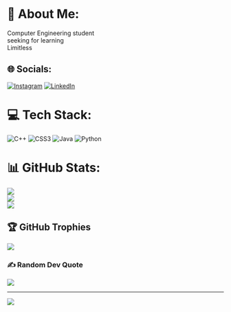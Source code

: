 # 💫 About Me:
Computer Engineering student<br>seeking for learning<br>Limitless



## 🌐 Socials:
[![Instagram](https://img.shields.io/badge/Instagram-%23E4405F.svg?logo=Instagram&logoColor=white)](https://instagram.com/abood.k.amouna) [![LinkedIn](https://img.shields.io/badge/LinkedIn-%230077B5.svg?logo=linkedin&logoColor=white)](https://linkedin.com/in/abdulrahman-abu-ammouna/) 

# 💻 Tech Stack:
![C++](https://img.shields.io/badge/c++-%2300599C.svg?style=for-the-badge&logo=c%2B%2B&logoColor=white) ![CSS3](https://img.shields.io/badge/css3-%231572B6.svg?style=for-the-badge&logo=css3&logoColor=white) ![Java](https://img.shields.io/badge/java-%23ED8B00.svg?style=for-the-badge&logo=java&logoColor=white) ![Python](https://img.shields.io/badge/python-3670A0?style=for-the-badge&logo=python&logoColor=ffdd54)
# 📊 GitHub Stats:
![](https://github-readme-stats.vercel.app/api?username=Abdul-AMA&theme=dark&hide_border=false&include_all_commits=false&count_private=false)<br/>
![](https://github-readme-streak-stats.herokuapp.com/?user=Abdul-AMA&theme=dark&hide_border=false)<br/>
![](https://github-readme-stats.vercel.app/api/top-langs/?username=Abdul-AMA&theme=dark&hide_border=false&include_all_commits=false&count_private=false&layout=compact)

## 🏆 GitHub Trophies
![](https://github-profile-trophy.vercel.app/?username=Abdul-AMA&theme=radical&no-frame=false&no-bg=true&margin-w=4)

### ✍️ Random Dev Quote
![](https://quotes-github-readme.vercel.app/api?type=horizontal&theme=radical)

---
[![](https://visitcount.itsvg.in/api?id=Abdul-AMA&icon=0&color=0)](https://visitcount.itsvg.in)

<!-- Proudly created with GPRM ( https://gprm.itsvg.in ) -->
